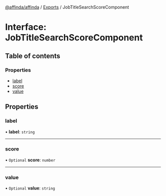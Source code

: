 [@affinda/affinda](../README.md) / [Exports](../modules.md) / JobTitleSearchScoreComponent

# Interface: JobTitleSearchScoreComponent

## Table of contents

### Properties

- [label](JobTitleSearchScoreComponent.md#label)
- [score](JobTitleSearchScoreComponent.md#score)
- [value](JobTitleSearchScoreComponent.md#value)

## Properties

### label

• **label**: `string`

___

### score

• `Optional` **score**: `number`

___

### value

• `Optional` **value**: `string`
